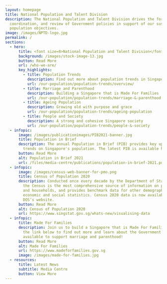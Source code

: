 ```yaml
---
layout: homepage
title: National Population and Talent Division
description: The National Population and Talent Division drives the formulation,
  coordination, and review of Government policies in support of our sustainable
  population objectives.
image: /images/NPTD-logo.jpg
permalink: /
sections:
  - hero:
      title: <font size=8>National Population and Talent Division</font>
      background: /images/stock-image-13.jpg
      button: Read More
      url: /who-we-are/
      key_highlights:
        - title: Population Trends
          description: Find out more about population trends in Singapore!
          url: /our-population/population-trends/overview/
        - title: Marriage and Parenthood
          description: Building a Singapore that is Made For Families
          url: /our-population/population-trends/marriage-&-parenthood
        - title: Ageing Population
          description: Growing old with purpose and grace
          url: /our-population/population-trends/ageing-population
        - title: People and Society
          description: A strong and cohesive Singapore society
          url: /our-population/population-trends/people-&-society
  - infopic:
      image: /images/publicationimages/PIB2021-banner.jpg
      title: Population in Brief
      description: The annual Population in Brief (PIB) provides key updates and
        trends on Singapore's population. The latest PIB is available here.
      button: Read More
      alt: Population in Brief 2021
      url: /files/media-centre/publications/population-in-brief-2021.pdf
  - infopic:
      image: /images/census-web-banner-for-pmo.png
      title: Census of Population 2020
      description: Conducted once every decade by the Department of Statistics (DOS),
        the Census is the most comprehensive source of information on population
        and households, and provides benchmark data for other demographic,
        economic and social statistics. Census 2020 data is now available on
        DOS’s website.
      button: Read More
      alt: Census of Population 2020
      url: https://www.singstat.gov.sg/whats-new/visualising-data
  - infopic:
      title: Made For Families
      description: Join us to build a Singapore that is Made For Families. Click on
        the link below to find out more and learn about the Government schemes
        available to support marriage and parenthood!
      button: Read More
      alt: Made For Families
      url: https://www.madeforfamilies.gov.sg
      image: /images/made-for-families.jpg
  - resources:
      title: Latest News
      subtitle: Media Centre
      button: View More
---
```


